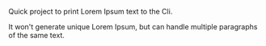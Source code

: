 Quick project to print Lorem Ipsum text to the Cli.

It won't generate unique Lorem Ipsum, but can handle multiple paragraphs of the same text.
